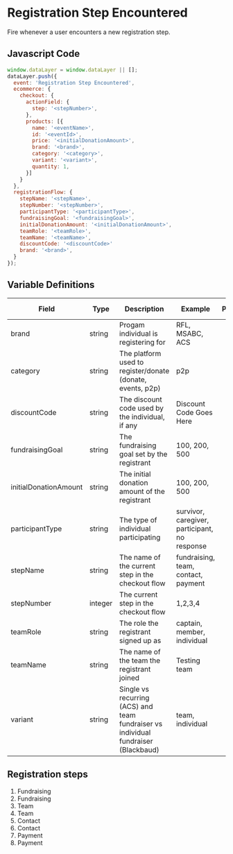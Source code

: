 # Registration Step Encountered

Fire whenever a user encounters a new registration step.

## Javascript Code

```js
window.dataLayer = window.dataLayer || [];
dataLayer.push({
  event: 'Registration Step Encountered',
  ecommerce: {
    checkout: {
      actionField: {
        step: '<stepNumber>',
      },
      products: [{
        name: '<eventName>',
        id: '<eventId>',
        price: '<initialDonationAmount>',
        brand: '<brand>',
        category: '<category>',
        variant: '<variant>',
        quantity: 1,
      }]
    }
  },
  registrationFlow: {
    stepName: '<stepName>',
    stepNumber: '<stepNumber>',
    participantType: '<participantType>',
    fundraisingGoal: '<fundraisingGoal>',
    initialDonationAmount: '<initialDonationAmount>',
    teamRole: '<teamRole>',
    teamName: '<teamName>',
    discountCode: '<discountCode>'
    brand: '<brand>',
  }
});
```
## Variable Definitions

|Field|Type|Description|Example|Pattern|Min Length|Max Length|Minimum|Maximum|Multiple Of
| --- | --- | --- | --- | --- | --- | --- | --- | --- | --- |
|brand|string|Progam individual is registering for|RFL, MSABC, ACS
|category|string|The platform used to register/donate (donate, events, p2p)|p2p
|discountCode|string|The discount code used by the individual, if any|Discount Code Goes Here
|fundraisingGoal|string|The fundraising goal set by the registrant|100, 200, 500
|initialDonationAmount|string|The initial donation amount of the registrant|100, 200, 500
|participantType|string|The type of individual participating|survivor, caregiver, participant, no response
|stepName|string|The name of the current step in the checkout flow|fundraising, team, contact, payment
|stepNumber|integer|The current step in the checkout flow|1,2,3,4
|teamRole|string|The role the registrant signed up as|captain, member, individual
|teamName|string|The name of the team the registrant joined|Testing team
|variant|string|Single vs recurring (ACS) and team fundraiser vs individual fundraiser (Blackbaud)|team, individual

## Registration steps
1. Fundraising
2. Fundraising
3. Team
4. Team
5. Contact
6. Contact
7. Payment
8. Payment
